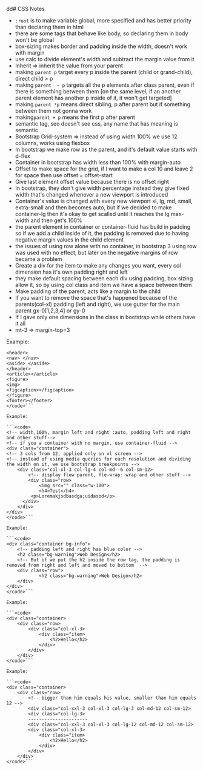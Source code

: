 dd# CSS Notes

- ```:root``` is to make variable global, more specified and has better priority than declaring them in html
- there are some tags that behave like body, so declaring them in body won't be global
- box-sizing makes border and padding inside the width, doesn't work with margin
- use calc to divide element's width and subtract the margin value from it
- Inherit => inherit the value from your parent
- making ``` parent p ``` target every p inside the parent (child or grand-child), direct child > p
- making ```parent  ~ p``` targets all the p elements after class parent, even if there is something between them [on the same level, if an another parent element has another p inside of it, it won't get targeted]
- making ```parent *p``` means direct sibling, p after parent but if something between them not gonna work
- making```parent + p``` means the first p after parent
- semantic tag, seo doesn't see css, any name that has meaning is semantic
- Bootstrap Grid-system => instead of using width 100% we use 12 columns, works using flexbox
- In bootstrap we make row as the parent, and it's default value starts with d-flex
- Container in bootstrap has width less than 100% with margin-auto
- Offset to make space for the grid, if I want to make a col 10 and leave 2 for space then use offset = offset-start
- Give last element offset value because there is no offset right
- In bootstrap, they don't give width percentage instead they give fixed width that's changed whenever a new viewport is introduced
- Container's value is changed with every new viewport xl, lg, md, small, extra-small and then becomes auto, but if we decided to make container-lg then it's okay to get scalled until it reaches the lg max-width and then get's 100%
- the parent element in container or container-fluid has build in padding so if we add a child inside of it, the padding is removed due to having negative margin values in the child element
- the issues of using row alone with no container, in bootstrap 3 using row was used with no effect, but later on the negative margins of row became a problem
- Create a div for the item to make any changes you want, every col dimension has it's own padding right and left
- they make default spacing between each div using padding, box sizing allow it, so by using col class and item we have a space between them
- Make padding of the parent, acts like a margin to the child
- If you want to remove the space that's happened because of the parents(col-xl) padding (left and right), we use gutter for the main parent gx-0[1,2,3,4] or gy-0
- If I gave only one dimensions in the class in bootstrap while others have it all
- mt-3 => margin-top=3

Example:

```<code>
<header>
<nav> </nav>
<aside> </aside>
</header>
<article></article>
<figure>
<img>
<figcaption></figcaption>
</figure>
<footer></footer>
</code>```

Example:

```<code>
<!-- width,100%, margin left and right :auto, padding left and right and other stuff-->
<!-- if you a container with no margin, use container-fluid -->
<div class="container">
<!-- 3 cols from 12, applied only on xl screen -->
<!-- instead of using media queries for each resolution and dividing the width on it, we use bootstrap breakpoints -->
    <div class="col-xl-3 col-lg-4 col-md--6 col-sm-12>
        <!-- display flew parent, fle-wrap: wrap and other stuff -->
        <div class="row>
            <img src="" class="w-100">
            <h4>Test</h4>
         <p>Loremakjsdbasdga;uidasod</p>
      </div>
    </div>
</div>
</code>```

Example:

```<code>
<div class="container bg-info">
    <!-- padding left and right has blue color -->
    <h2 class="bg-warning">Web Design</h2>
    <!-- But if we put the h2 inside the row tag, the padding is removed from right and left and moved to bottom  -->
    <div class="row">
            <h2 class="bg-warning">Web Design</h2>
    </div>
</div>
</code>```

Example:

```<code>
<div class="container>
    <div class="row>
        <div class="col-xl-3>
            <div class="item>
                <h2>Hello</h2>
            </div>
        </div>
    </div>
</code>```

Example:

```<code>
<div class="container>
    <div class="row>
        <!-- bigger than him equals his value, smaller than him equals 12 -->
        <div class="col-xxl-3 col-xl-3 col-lg-3 col-md-12 col-sm-12>
        <div class="col-lg-3>
        ----------------------
        <div class="col-xxl-3 col-xl-3 col-lg-12 col-md-12 col-sm-12>
        <div class="col-xl-3>
            <div class="item>
                <h2>Hello</h2>
            </div>
        </div>
    </div>
</code>```
